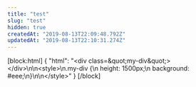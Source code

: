 ```yaml
---
title: "test"
slug: "test"
hidden: true
createdAt: "2019-08-13T22:09:48.792Z"
updatedAt: "2019-08-13T22:10:31.274Z"
---
```

[block:html]
{
  &quot;html&quot;: &quot;&lt;div class=\&quot;my-div\&quot;&gt;&lt;/div&gt;\n\n&lt;style&gt;\n.my-div {\n  height: 1500px;\n  background: #eee;\n}\n\n&lt;/style&gt;&quot;
}
[/block]
